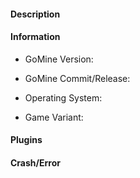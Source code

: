 <!-- Please make sure to read the following carefully.
- Please do not post issues for unimplemented features, or updates.
- No support will be provided for modificated versions of GoMine.
- Please fill out all fields and be as detailed as possible.
-->

#### Description
<!-- 
Write a detailed description about your issue.
What happened? What did you expect to happen?
-->


#### Information
<!-- Enter some of your information so we can trace the issue. -->
* GoMine Version:
<!-- 0.0.1 -->
* GoMine Commit/Release:
<!-- ddeafab63b55e4558a634dc007e32211152cb0a8/0.0.1 Release -->
* Operating System:
<!-- Windows/Linux -->
* Game Variant:
<!-- PE/W10/XBOX -->


#### Plugins
<!-- 
What plugins did you use when this issue occured?
Have you tried reproducing without any plugins? Did it still happen?
-->


#### Crash/Error
<!-- Please post any error or crash that may have occured between the triple quotes below. -->
```go

```
